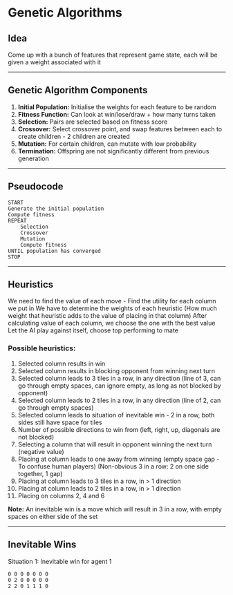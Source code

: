 # Genetic Algorithms

## Idea

Come up with a bunch of features that represent game state, each will be given a weight associated with it

---

## Genetic Algorithm Components

1. **Initial Population:** Initialise the weights for each feature to be random
1. **Fitness Function:** Can look at win/lose/draw + how many turns taken
1. **Selection:** Pairs are selected based on fitness score
1. **Crossover:** Select crossover point, and swap features between each to create children - 2 children are created
1. **Mutation:** For certain children, can mutate with low probability
1. **Termination:** Offspring are not significantly different from previous generation

---

## Pseudocode

```
START
Generate the initial population
Compute fitness
REPEAT
    Selection
    Crossover
    Mutation
    Compute fitness
UNTIL population has converged
STOP
```

---

## Heuristics

We need to find the value of each move - Find the utility for each column we put in
We have to determine the weights of each heuristic (How much weight that heuristic adds to the value of placing in that column)
After calculating value of each column, we choose the one with the best value
Let the AI play against itself, choose top performing to mate

### Possible heuristics:

1. Selected column results in win
2. Selected column results in blocking opponent from winning next turn
3. Selected column leads to 3 tiles in a row, in any direction (line of 3, can go through empty spaces, can ignore empty, as long as not blocked by opponent)
4. Selected column leads to 2 tiles in a row, in any direction (line of 2, can go through empty spaces)
5. Selected column leads to situation of inevitable win - 2 in a row, both sides still have space for tiles
6. Number of possible directions to win from (left, right, up, diagonals are not blocked)
7. Selecting a column that will result in opponent winning the next turn (negative value)
8. Placing at column leads to one away from winning (empty space gap - To confuse human players) (Non-obvious 3 in a row: 2 on one side together, 1 gap)
9. Placing at column leads to 3 tiles in a row, in > 1 direction
10. Placing at column leads to 2 tiles in a row, in > 1 direction
11. Placing on columns 2, 4 and 6

**Note:** An inevitable win is a move which will result in 3 in a row, with empty spaces on either side of the set

---

## Inevitable Wins

Situation 1: Inevitable win for agent 1

```
0 0 0 0 0 0 0
0 2 0 0 0 0 0
2 2 0 1 1 1 0
```
